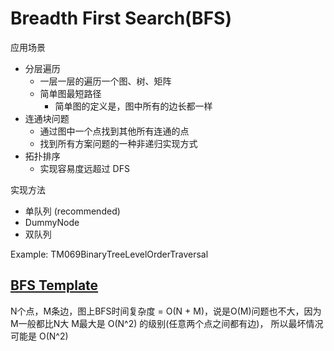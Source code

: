 # Breadth First Search(BFS)

应用场景

* 分层遍历
  * 一层一层的遍历一个图、树、矩阵
  * 简单图最短路径
    * 简单图的定义是，图中所有的边长都一样
* 连通块问题
  * 通过图中一个点找到其他所有连通的点
  * 找到所有方案问题的一种非递归实现方式
* 拓扑排序
  * 实现容易度远超过 DFS

实现方法

* 单队列 (recommended)
* DummyNode
* 双队列

Example: TM069BinaryTreeLevelOrderTraversal

## [BFS Template](/src/main/java/com/leetcode/bfs/BFSTemplate.java)

N个点，M条边，图上BFS时间复杂度 = O(N + M)，说是O(M)问题也不大，因为M一般都比N大 M最大是 O(N^2) 的级别(任意两个点之间都有边)， 所以最坏情况可能是 O(N^2)
